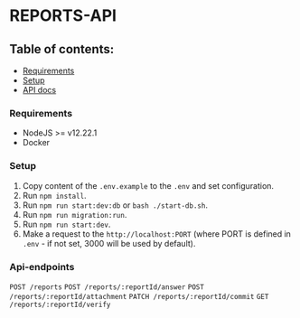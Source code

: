 # REPORTS-API

## Table of contents:

- [Requirements](#requirements)
- [Setup](#setup)
- [API docs](#api-endpoints)

### Requirements

- NodeJS >= v12.22.1
- Docker

### Setup

1. Copy content of the `.env.example` to the `.env` and set configuration.
2. Run `npm install`.
3. Run `npm run start:dev:db` or `bash ./start-db.sh`.
4. Run `npm run migration:run`.
5. Run `npm run start:dev`.
6. Make a request to the `http://localhost:PORT` (where PORT is defined in `.env` - if not set, 3000 will be used by default).

### Api-endpoints

`POST /reports`
`POST /reports/:reportId/answer`
`POST /reports/:reportId/attachment`
`PATCH /reports/:reportId/commit`
`GET /reports/:reportId/verify`
